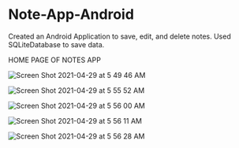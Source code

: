 # Note-App-Android

Created an Android Application to save, edit, and delete notes. 
Used SQLiteDatabase to save data.

HOME PAGE OF NOTES APP


![Screen Shot 2021-04-29 at 5 49 46 AM](https://user-images.githubusercontent.com/33275709/116540773-98722b80-a8b8-11eb-9d43-9625db856e2b.png)




![Screen Shot 2021-04-29 at 5 55 52 AM](https://user-images.githubusercontent.com/33275709/116541176-23532600-a8b9-11eb-8c41-c29c979a6767.png)



![Screen Shot 2021-04-29 at 5 56 00 AM](https://user-images.githubusercontent.com/33275709/116541177-23ebbc80-a8b9-11eb-924d-eafa7d8d2eb8.png)



![Screen Shot 2021-04-29 at 5 56 11 AM](https://user-images.githubusercontent.com/33275709/116541179-23ebbc80-a8b9-11eb-9df7-55a47e6da62d.png)




![Screen Shot 2021-04-29 at 5 56 28 AM](https://user-images.githubusercontent.com/33275709/116541181-23ebbc80-a8b9-11eb-923a-f1c8027f0006.png)
